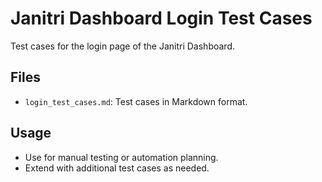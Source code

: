 # Janitri Dashboard Login Test Cases

Test cases for the login page of the Janitri Dashboard[](https://dev-dash.janitri.in).

## Files
- `login_test_cases.md`: Test cases in Markdown format.

## Usage
- Use for manual testing or automation planning.
- Extend with additional test cases as needed.
